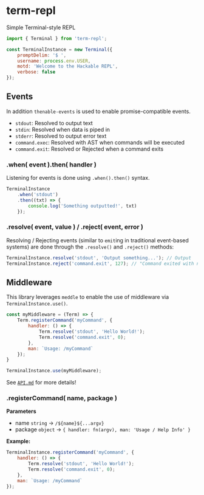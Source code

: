 # term-repl

Simple Terminal-style REPL

```javascript
import { Terminal } from 'term-repl';

const TerminalInstance = new Terminal({
	promptDelim: '$ ',
	username: process.env.USER,
	motd: 'Welcome to the Hackable REPL',
	verbose: false
});
```

## Events

In addition `thenable-events` is used to enable promise-compatible events.

- `stdout`: Resolved to output text
- `stdin`: Resolved when data is piped in
- `stderr`: Resolved to output error text
- `command.exec`: Resolved with AST when commands will be executed
- `command.exit`: Resolved or Rejected when a command exits

### .when( event ).then( handler )

Listening for events is done using `.when().then()` syntax.

```javascript
TerminalInstance
	.when('stdout')
	.then((txt) => {
		console.log('Something outputted!', txt)
	});
```

### .resolve( event, value ) / .reject( event, error )

Resolving / Rejecting events (similar to `emit`ing in traditional event-based systems) are done through the `.resolve()` and `.reject()` methods:

```javascript
TerminalInstance.resolve('stdout', 'Output something...'); // Output
TerminalInstance.reject('command.exit', 127); // "Command exited with non-zero"
```

## Middleware

This library leverages `meddle` to enable the use of middleware via `TerminalInstance.use()`.

```javascript
const myMiddleware = (Term) => {
	Term.registerCommand('myCommand', {
		handler: () => {
			Term.resolve('stdout', 'Hello World!');
			Term.resolve('command.exit', 0);
		},
		man: `Usage: /myCommand`
	});
}

TerminalInstance.use(myMiddleware);
```

See [`API.md`](https://github.com/Swivelgames/term-repl/wiki/Terminal-API) for more details!

### .registerCommand( name, package )

**Parameters**
- name `string` -> `/${name}${...argv}`
- package `object` -> `{ handler: fn(argv), man: 'Usage / Help Info' }`

**Example:**

```javascript
TerminalInstance.registerCommand('myCommand', {
	handler: () => {
		Term.resolve('stdout', 'Hello World!');
		Term.resolve('command.exit', 0);
	},
	man: `Usage: /myCommand`
});
```
